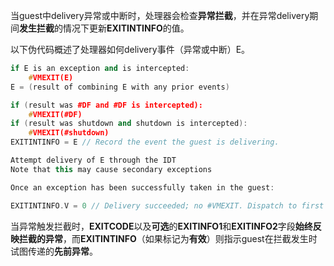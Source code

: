 
当guest中delivery异常或中断时，处理器会检查**异常拦截**，并在异常delivery期间**发生拦截**的情况下更新**EXITINTINFO**的值。 

以下伪代码概述了处理器如何delivery事件（异常或中断）E。

```cpp
if E is an exception and is intercepted: 
    #VMEXIT(E)
E = (result of combining E with any prior events)

if (result was #DF and #DF is intercepted): 
    #VMEXIT(#DF)
if (result was shutdown and shutdown is intercepted): 
    #VMEXIT(#shutdown)
EXITINTINFO = E // Record the event the guest is delivering.

Attempt delivery of E through the IDT
Note that this may cause secondary exceptions

Once an exception has been successfully taken in the guest:

EXITINTINFO.V = 0 // Delivery succeeded; no #VMEXIT. Dispatch to first instruction of handler
```

当异常触发拦截时，**EXITCODE**以及**可选**的**EXITINFO1**和**EXITINFO2**字段**始终反映拦截的异常**，而**EXITINTINFO**（如果标记为**有效**）则指示guest在拦截发生时试图传递的**先前异常**。